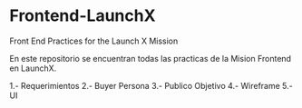 # Frontend-LaunchX
Front End Practices for the Launch X Mission

En este repositorio se encuentran todas las practicas de la Mision Frontend en LaunchX.

1.- Requerimientos
2.- Buyer Persona
3.- Publico Objetivo
4.- Wireframe
5.- UI
